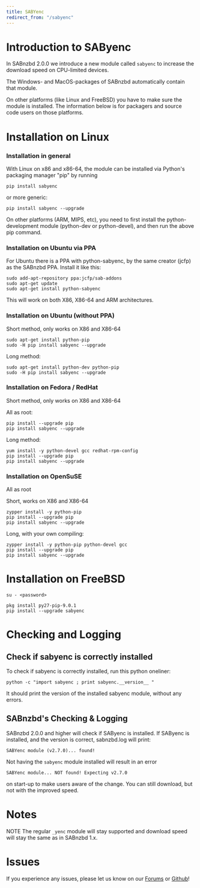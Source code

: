 ```yaml
---
title: SABYenc
redirect_from: "/sabyenc"
---
```


# Introduction to SAByenc

In SABnzbd 2.0.0 we introduce a new module called `sabyenc` to increase the download speed on CPU-limited devices.

The Windows- and MacOS-packages of SABnzbd automatically contain that module.

On other platforms (like Linux and FreeBSD) you have to make sure the module is installed. The information below is for packagers and source code users on those platforms.

# Installation on Linux 

### Installation in general

With Linux on x86 and x86-64, the module can be installed via Python's packaging manager "pip" by running

```
pip install sabyenc
```
or more generic:
```
pip install sabyenc --upgrade
```

On other platforms (ARM, MIPS, etc), you need to first install the python-development module (python-dev or python-devel), and then run the above pip command.


### Installation on Ubuntu via PPA

For Ubuntu there is a PPA with python-sabyenc, by the same creator (jcfp) as the SABnzbd PPA. Install it like this:
```
sudo add-apt-repository ppa:jcfp/sab-addons
sudo apt-get update
sudo apt-get install python-sabyenc
```
This will work on both X86, X86-64 and ARM architectures.

### Installation on Ubuntu (without PPA)

Short method, only works on X86 and X86-64
```
sudo apt-get install python-pip
sudo -H pip install sabyenc --upgrade
```

Long method:
```
sudo apt-get install python-dev python-pip
sudo -H pip install sabyenc --upgrade
```

### Installation on Fedora / RedHat

Short method, only works on X86 and X86-64

All as root:
```
pip install --upgrade pip
pip install sabyenc --upgrade
```

Long method:
```
yum install -y python-devel gcc redhat-rpm-config
pip install --upgrade pip
pip install sabyenc --upgrade
```

### Installation on OpenSuSE
All as root

Short, works on X86 and X86-64
```
zypper install -y python-pip
pip install --upgrade pip
pip install sabyenc --upgrade
```
Long, with your own compiling:

```
zypper install -y python-pip python-devel gcc
pip install --upgrade pip
pip install sabyenc --upgrade
```


# Installation on FreeBSD

<!-- Info from github @gregf -->

```
su - <password>

pkg install py27-pip-9.0.1
pip install --upgrade sabyenc
```

# Checking and Logging

## Check if sabyenc is correctly installed

To check if sabyenc is correctly installed, run this python oneliner:
```
python -c "import sabyenc ; print sabyenc.__version__ "
```
It should print the version of the installed sabyenc module, without any errors.


## SABnzbd's Checking & Logging

SABnzbd 2.0.0 and higher will check if SAByenc is installed. 
If SAByenc is installed, and the version is correct, sabnzbd.log will print:

```SABYenc module (v2.7.0)... found!```


Not having the `sabyenc` module installed will result in an error 

```SABYenc module... NOT found! Expecting v2.7.0```
 
on start-up to make users aware of the change. You can still download, but not with the improved speed.

# Notes

<span class="label label-warning">NOTE</span> The regular `_yenc` module will stay supported and download speed will stay the same as in SABnzbd 1.x.

# Issues

If you experience any issues, please let us know on our [Forums](https://forums.sabnzbd.org/) or [Github](https://github.com/sabnzbd/sabnzbd/issues)!
